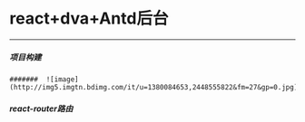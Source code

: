 # react+dva+Antd后台
--------
   ##### 项目构建
    #######  ![image](http://img5.imgtn.bdimg.com/it/u=1380084653,2448555822&fm=27&gp=0.jpg)
   ##### react-router路由